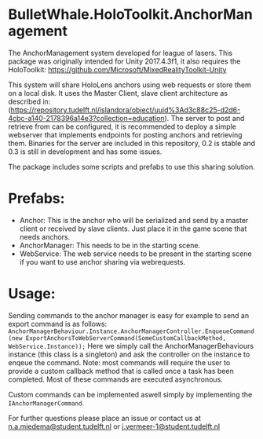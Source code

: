 # BulletWhale.HoloToolkit.AnchorManagement
The AnchorManagement system developed for league of lasers. This package was originally intended for Unity 2017.4.3f1, it also requires the HoloToolkit: https://github.com/Microsoft/MixedRealityToolkit-Unity

This system will share HoloLens anchors using web requests or store them on a local disk. It uses the Master Client, slave client architecture as described in: (https://repository.tudelft.nl/islandora/object/uuid%3Ad3c88c25-d2d6-4cbc-a140-2178396a14e3?collection=education).
The server to post and retrieve from can be configured, it is recommended to deploy a simple webserver that implements endpoints for
posting anchors and retrieving them. Binaries for the server are included in this repository, 0.2 is stable and 0.3 is still in development and has some issues.

The package includes some scripts and prefabs to use this sharing solution. 

# Prefabs:
- Anchor: This is the anchor who will be serialized and send by a master client or received by slave clients. Just place it in the game scene that needs anchors.
- AnchorManager: This needs to be in the starting scene.
- WebService: The web service needs to be present in the starting scene if you want to use anchor sharing via webrequests.

# Usage:
Sending commands to the anchor manager is easy for example to send an export command is as follows:
``AnchorManagerBehaviour.Instance.AnchorManagerController.EnqueueCommand(new ExportAnchorsToWebServerCommand(SomeCustomCallbackMethod, WebService.Instance));``
Here we simply call the AnchorManagerBehaviours instance (this class is a singleton) and ask the controller on the instance to enqeue the command.
Note: most commands will require the user to provide a custom callback method that is called once a task has been completed. Most of these commands are executed asynchronous.

Custom commands can be implemented aswell simply by implementing the ``IAnchorManagerCommand``.

For further questions please place an issue or contact us at n.a.miedema@student.tudelft.nl or j.vermeer-1@student.tudelft.nl
